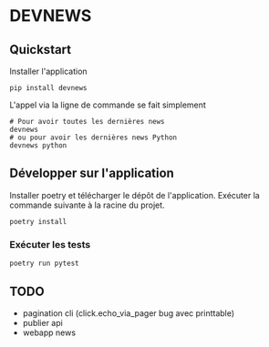 # DEVNEWS



## Quickstart

Installer l'application

	pip install devnews

L'appel via la ligne de commande se fait simplement

	# Pour avoir toutes les dernières news
	devnews
	# ou pour avoir les dernières news Python
	devnews python



## Développer sur l'application

Installer poetry et télécharger le dépôt de l'application. Exécuter la commande suivante à la racine du projet.

	poetry install

### Exécuter les tests

	poetry run pytest



## TODO

- pagination cli (click.echo_via_pager bug avec printtable)
- publier api
- webapp news
